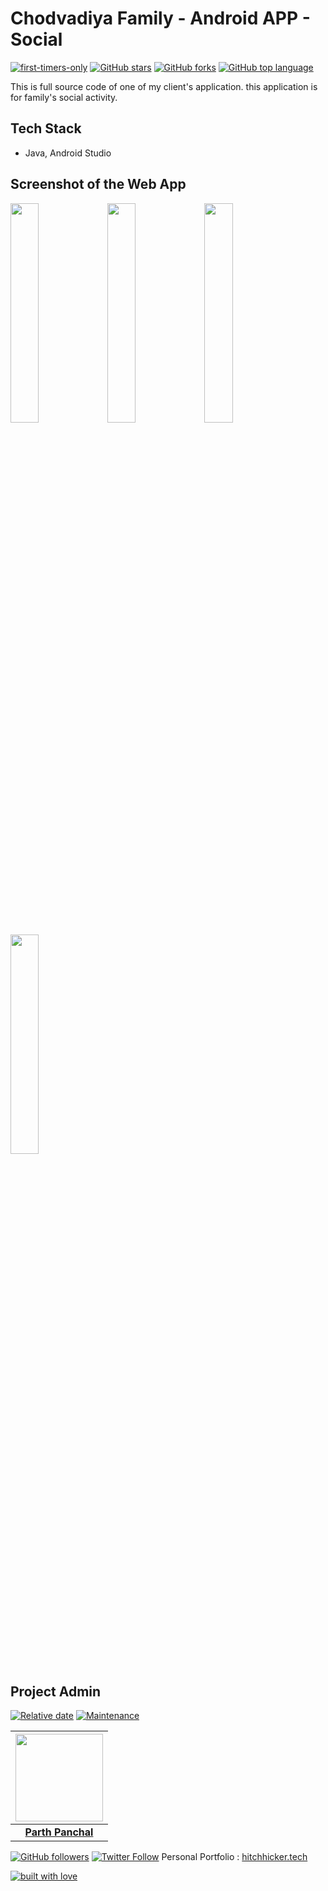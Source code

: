 # Chodvadiya Family - Android APP - Social

[![first-timers-only](https://img.shields.io/badge/first--timers--only-friendly-tomato.svg?style=flat&logo=git)](https://github.com/hitchhicker007/chodvadiyaFamily/issues) [![GitHub stars](https://img.shields.io/github/stars/hitchhicker007/chodvadiyaFamily.svg?logo=github)](https://github.com/hitchhicker007/chodvadiyaFamily/stargazers) [![GitHub forks](https://img.shields.io/github/forks/hitchhicker007/chodvadiyaFamily.svg?logo=github&color=yellow)](https://github.com/hitchhicker007/chodvadiyaFamily/network) [![GitHub top language](https://img.shields.io/github/languages/top/hitchhicker007/chodvadiyaFamily?color=blue&logo=java)](https://github.com/hitchhicker007/chodvadiyaFamily)

This is full source code of one of my client's application. this application is for family's social activity.

## Tech Stack

- Java, Android Studio

## Screenshot of the Web App

<img src="https://lh3.googleusercontent.com/XhwxVvUl2s3qy0JA4ZBOfzLCE2HdywE23t2jyuI7dm-_kzn5vLPNA47cInUCpfz6Hvbr=w720-h310-rw" width="30%">
<img src="https://lh3.googleusercontent.com/oCkx1uCAqYpmF5K5_UVOKH_oSornInkJG-UWkQLQOfgLoo9ZWU491iFTr8WRvJqIfgg=w720-h310-rw" width="30%">
<img src="https://lh3.googleusercontent.com/kRCD2WBWWUXVmMcWbftJy90Dv3HLdZ88Jeajt3t7-RDz9-1NGAF4fIMsGuDP2C19tPUq=w720-h310-rw" width="30%">
<img src="https://lh3.googleusercontent.com/QOzct_rhL3zR_HyyYV9Lo3TdAfPKzUMDYlTspSP25DyLhb8rwW39ROjMkBI11RKZU8Q=w720-h310-rw" width="30%">

## Project Admin

[![Relative date](https://img.shields.io/date/1577392258?color=important&label=started&logo=github)](https://github.com/hitchhicker007/) [![Maintenance](https://img.shields.io/maintenance/yes/2020?color=green&logo=github)](https://github.com/hitchhicker007/)

| <img src="http://hitchhicker.tech/images/ic2.jpg" width="140"> |
| :----------------------------------------------------------: |
| **[Parth Panchal](https://www.linkedin.com/in/parthpanchal8401/)**  |

[![GitHub followers](https://img.shields.io/github/followers/hitchhicker007.svg?label=Follow%20@hitchhicker007&style=social)](https://github.com/hitchhicker007/) [![Twitter Follow](https://img.shields.io/twitter/follow/hitchhickerrr?style=social)](https://twitter.com/hitchhickerrr) 
Personal Portfolio : [hitchhicker.tech](hitchhicker.tech) 

[![built with love](https://forthebadge.com/images/badges/built-with-love.svg)](https://github.com/hitchhicker007/)
